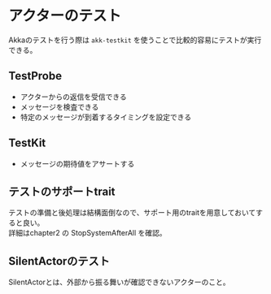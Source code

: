 # アクターのテスト
Akkaのテストを行う際は `akk-testkit` を使うことで比較的容易にテストが実行できる。

## TestProbe
* アクターからの返信を受信できる
* メッセージを検査できる
* 特定のメッセージが到着するタイミングを設定できる

## TestKit
* メッセージの期待値をアサートする

## テストのサポートtrait
テストの準備と後処理は結構面倒なので、サポート用のtraitを用意しておいてすると良い。  
詳細はchapter2 の StopSystemAfterAll を確認。

## SilentActorのテスト
SilentActorとは、外部から振る舞いが確認できないアクターのこと。  
